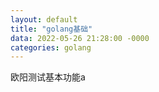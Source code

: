 ```yaml
---
layout: default
title: "golang基础"
data: 2022-05-26 21:28:00 -0000
categories: golang
---
```

欧阳测试基本功能a
